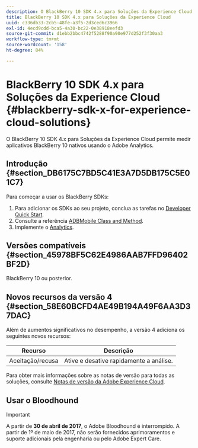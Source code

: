 ```yaml
---
description: O BlackBerry 10 SDK 4.x para Soluções da Experience Cloud permite medir aplicativos BlackBerry 10 nativos usando o Adobe Analytics.
title: BlackBerry 10 SDK 4.x para Soluções da Experience Cloud
uuid: c336db33-2cb5-48fe-a3f5-2d3ced6c3966
exl-id: 4ecd9cdd-bca5-4a30-bc22-0e38918eefd3
source-git-commit: d1ebb2bbc4742f5288f90a90e977d252f3f30aa3
workflow-type: tm+mt
source-wordcount: '158'
ht-degree: 84%

---
```


# BlackBerry 10 SDK 4.x para Soluções da Experience Cloud {#blackberry-sdk-x-for-experience-cloud-solutions}

O BlackBerry 10 SDK 4.x para Soluções da Experience Cloud permite medir aplicativos BlackBerry 10 nativos usando o Adobe Analytics.

## Introdução {#section_DB6175C7BD5C41E3A7D5DB175C5E01C7}

Para começar a usar os BlackBerry SDKs:

1. Para adicionar os SDKs ao seu projeto, conclua as tarefas no [Developer Quick Start](/help/blackberry/dev-qs.md).
1. Consulte a referência [ADBMobile Class and Method](/help/blackberry/methods.md).
1. Implemente o [Analytics](/help/blackberry/analytics.md).

## Versões compatíveis {#section_45978BF5C62E4986AAB7FFD96402BF2D}

BlackBerry 10 ou posterior.

## Novos recursos da versão 4 {#section_58E60BCFD4AE49B194A49F6AA3D37DAC}

Além de aumentos significativos no desempenho, a versão 4 adiciona os seguintes novos recursos:

| Recurso | Descrição |
|--- |--- |
| Aceitação/recusa | Ative e desative rapidamente a análise. |

Para obter mais informações sobre as notas de versão para todas as soluções, consulte [Notas de versão da Adobe Experience Cloud](https://experienceleague.adobe.com/docs/release-notes/experience-cloud/current.html?lang=pt-BR).

## Usar o Bloodhound

>[!IMPORTANT]
>
>A partir de **30 de abril de 2017**, o Adobe Bloodhound é interrompido. A partir de 1º de maio de 2017, não serão fornecidos aprimoramentos e suporte adicionais pela engenharia ou pelo Adobe Expert Care.
